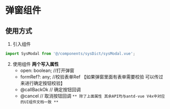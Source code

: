 # 弹窗组件 

## 使用方式
1. 引入组件
```js
import SysModal from '@/components/sysDict/sysModal.vue';
```

2. 使用组件
  **两个写入属性** 
    - open: boolean; //打开弹窗
    - formRef?: any; //校验表单Ref  【如果弹窗里面有表单需要校验 可以传过来进行确定按钮校验】
    - @callBackOk    // 确定按钮回调
    - @cancel        // 取消按钮回调
`** 除了上面属性 其余API均与antd-vue V4x中对应的UI组件文档一致 **`